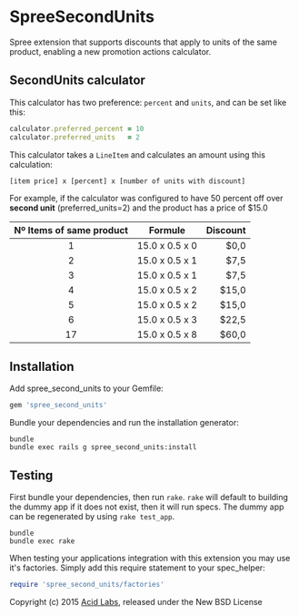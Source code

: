 SpreeSecondUnits
================

Spree extension that supports discounts that apply to units of the same product, enabling a new promotion actions calculator.

SecondUnits calculator
----------------------

This calculator has two preference: `percent` and `units`, and can be set like this:

```ruby
calculator.preferred_percent = 10
calculator.preferred_units   = 2
```

This calculator takes a `LineItem` and calculates an amount using this calculation:

```
[item price] x [percent] x [number of units with discount]
```

For example, if the calculator was configured to have 50 percent off over **second unit** (preferred_units=2) and the product has a price of $15.0

Nº Items of same product | Formule | Discount
:----------------------: | ------- | -------:
1 | 15.0 x 0.5 x 0 | $0,0
2 | 15.0 x 0.5 x 1 | $7,5
3 | 15.0 x 0.5 x 1 | $7,5
4 | 15.0 x 0.5 x 2 | $15,0
5 | 15.0 x 0.5 x 2 | $15,0
6 | 15.0 x 0.5 x 3 | $22,5
17 | 15.0 x 0.5 x 8 | $60,0


Installation
------------

Add spree_second_units to your Gemfile:

```ruby
gem 'spree_second_units'
```

Bundle your dependencies and run the installation generator:

```shell
bundle
bundle exec rails g spree_second_units:install
```

Testing
-------

First bundle your dependencies, then run `rake`. `rake` will default to building the dummy app if it does not exist, then it will run specs. The dummy app can be regenerated by using `rake test_app`.

```shell
bundle
bundle exec rake
```

When testing your applications integration with this extension you may use it's factories.
Simply add this require statement to your spec_helper:

```ruby
require 'spree_second_units/factories'
```

Copyright (c) 2015 [Acid Labs](http://acid.cl), released under the New BSD License
